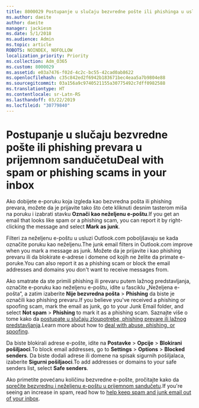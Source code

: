 ```yaml
---
title: 8000029 Postupanje u slučaju bezvredne pošte ili phishinga u usluzi Outlook.com
ms.author: daeite
author: daeite
manager: jackiesm
ms.date: 5/1/2018
ms.audience: Admin
ms.topic: article
ROBOTS: NOINDEX, NOFOLLOW
localization_priority: Priority
ms.collection: Adm_O365
ms.custom: 8000029
ms.assetid: e03a7476-f02d-4c2c-bc55-42cad0ab8622
ms.openlocfilehash: c35c842ed2f6942b183671bec4eaa5a7b9804e88
ms.sourcegitcommit: 03a156a9c9740521155a30775492c7dff0982588
ms.translationtype: HT
ms.contentlocale: sr-Latn-RS
ms.lasthandoff: 03/22/2019
ms.locfileid: "30779840"
---
```

# <a name="deal-with-spam-or-phishing-scams-in-your-inbox"></a><span data-ttu-id="2a0f1-102">Postupanje u slučaju bezvredne pošte ili phishing prevara u prijemnom sandučetu</span><span class="sxs-lookup"><span data-stu-id="2a0f1-102">Deal with spam or phishing scams in your inbox</span></span>

<span data-ttu-id="2a0f1-103">Ako dobijete e-poruku koja izgleda kao bezvredna pošta ili phishing prevara, možete da je prijavite tako što ćete kliknuti desnim tasterom miša na poruku i izabrati stavku **Označi kao neželjenu e-poštu**.</span><span class="sxs-lookup"><span data-stu-id="2a0f1-103">If you get an email that looks like spam or a phishing scam, you can report it by right-clicking the message and select **Mark as junk**.</span></span> 
  
<span data-ttu-id="2a0f1-104">Filteri za neželjenu e-poštu u usluzi Outlook.com poboljšavaju se kada označite poruku kao neželjenu.</span><span class="sxs-lookup"><span data-stu-id="2a0f1-104">The junk email filters in Outlook.com improve when you mark a message as junk.</span></span> <span data-ttu-id="2a0f1-105">Možete da je prijavite i kao phishing prevaru ili da blokirate e-adrese i domene od kojih ne želite da primate e-poruke.</span><span class="sxs-lookup"><span data-stu-id="2a0f1-105">You can also report it as a phishing scam or block the email addresses and domains you don't want to receive messages from.</span></span>
  
<span data-ttu-id="2a0f1-106">Ako smatrate da ste primili phishing ili prevaru putem lažnog predstavljanja, označite e-poruku kao neželjenu e-poštu, idite u fasciklu „Neželjena e-pošta“, a zatim izaberite **Nije bezvredna pošta** \> **Phishing** da biste je označili kao phishing prevaru.</span><span class="sxs-lookup"><span data-stu-id="2a0f1-106">If you believe you've received a phishing or spoofing scam, mark the email as junk, go to your Junk Email folder, and select **Not spam** \> **Phishing** to mark it as a phishing scam.</span></span> <span data-ttu-id="2a0f1-107">Saznajte više o tome kako da [postupate u slučaju zloupotrebe, phishing prevare ili lažnog predstavljanja](https://go.microsoft.com/fwlink/p/?linkid=873139).</span><span class="sxs-lookup"><span data-stu-id="2a0f1-107">Learn more about how to [deal with abuse, phishing, or spoofing](https://go.microsoft.com/fwlink/p/?linkid=873139).</span></span>
  
<span data-ttu-id="2a0f1-108">Da biste blokirali adrese e-pošte, idite na **Postavke** \> **Opcije** \> **Blokirani pošiljaoci**.</span><span class="sxs-lookup"><span data-stu-id="2a0f1-108">To block email addresses, go to **Settings** \> **Options** \> **Blocked senders**.</span></span> <span data-ttu-id="2a0f1-109">Da biste dodali adrese ili domene na spisak sigurnih pošiljalaca, izaberite **Sigurni pošiljaoci**.</span><span class="sxs-lookup"><span data-stu-id="2a0f1-109">To add addresses or domains to your safe senders list, select **Safe senders**.</span></span> 
  
<span data-ttu-id="2a0f1-110">Ako primetite povećanu količinu bezvredne e-pošte, pročitajte kako da [sprečite bezvrednu i neželjenu e-poštu u prijemnom sandučetu](https://go.microsoft.com/fwlink/p/?linkid=873140).</span><span class="sxs-lookup"><span data-stu-id="2a0f1-110">If you're seeing an increase in spam, read how to [help keep spam and junk email out of your inbox](https://go.microsoft.com/fwlink/p/?linkid=873140).</span></span>
  

